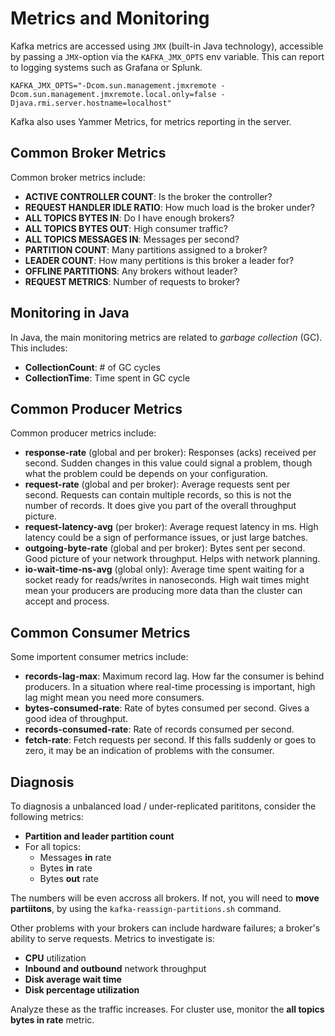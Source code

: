 # Metrics and Monitoring

Kafka metrics are accessed using `JMX` (built-in Java technology), accessible by passing a `JMX`-option via
the `KAFKA_JMX_OPTS` env variable. This can report to logging systems such as Grafana or Splunk.

```console
KAFKA_JMX_OPTS="-Dcom.sun.management.jmxremote -Dcom.sun.management.jmxremote.local.only=false -
Djava.rmi.server.hostname=localhost"
```

Kafka also uses Yammer Metrics, for metrics reporting in the server.

## Common Broker Metrics

Common broker metrics include:

- **ACTIVE CONTROLLER COUNT**: Is the broker the controller?
- **REQUEST HANDLER IDLE RATIO**: How much load is the broker under?
- **ALL TOPICS BYTES IN**: Do I have enough brokers?
- **ALL TOPICS BYTES OUT**: High consumer traffic?
- **ALL TOPICS MESSAGES IN**: Messages per second?
- **PARTITION COUNT**: Many partitions assigned to a broker?
- **LEADER COUNT**: How many pertitions is this broker a leader for?
- **OFFLINE PARTITIONS**: Any brokers without leader?
- **REQUEST METRICS**: Number of requests to broker?

## Monitoring in Java

In Java, the main monitoring metrics are related to *garbage collection* (GC). This includes:

- **CollectionCount**: # of GC cycles
- **CollectionTime**: Time spent in GC cycle

## Common Producer Metrics

Common producer metrics include:

- **response-rate** (global and per broker): Responses (acks) received per second. Sudden changes in this value could
  signal a problem, though what the problem could be depends on your configuration.
- **request-rate** (global and per broker): Average requests sent per second. Requests can contain multiple records, so
  this is not the number of records. It does give you part of the overall throughput picture.
- **request-latency-avg** (per broker): Average request latency in ms. High latency could be a sign of performance
  issues, or just large batches.
- **outgoing-byte-rate** (global and per broker): Bytes sent per second. Good picture of your network throughput. Helps
  with network planning.
- **io-wait-time-ns-avg** (global only): Average time spent waiting for a socket ready for reads/writes in nanoseconds.
  High wait times might mean your producers are producing more data than the cluster can accept and process.

## Common Consumer Metrics

Some importent consumer metrics include:

- **records-lag-max**: Maximum record lag. How far the consumer is behind producers. In a situation where real-time
  processing is important, high lag might mean you need more consumers.
- **bytes-consumed-rate**: Rate of bytes consumed per second. Gives a good idea of throughput.
- **records-consumed-rate**: Rate of records consumed per second.
- **fetch-rate**: Fetch requests per second. If this falls suddenly or goes to zero, it may be an indication of problems
  with the consumer.

## Diagnosis

To diagnosis a unbalanced load / under-replicated parititons, consider the following metrics:

- **Partition and leader partition count**
- For all topics:
    - Messages **in** rate
    - Bytes **in** rate
    - Bytes **out** rate

The numbers will be even accross all brokers. If not, you will need to **move partiitons**, by using
the `kafka-reassign-partitions.sh` command.

Other problems with your brokers can include hardware failures; a broker's ability to serve requests. Metrics to
investigate is:

- **CPU** utilization
- **Inbound and outbound** network throughput
- **Disk average wait time**
- **Disk percentage utilization**

Analyze these as the traffic increases. For cluster use, monitor the **all topics bytes in rate** metric. 


